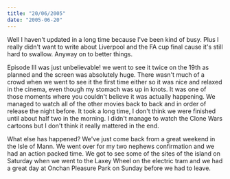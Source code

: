 ```yaml
---
title: "20/06/2005"
date: "2005-06-20"
---
```

Well I haven't updated in a long time because I've been kind of busy. Plus I really didn't want to write about Liverpool and the FA cup final cause it's still hard to swallow. Anyway on to better things.

Episode III was just unbelievable! we went to see it twice on the 19th as planned and the screen was absolutely huge. There wasn't much of a crowd when we went to see it the first time either so it was nice and relaxed in the cinema, even though my stomach was up in knots. It was one of those moments where you couldn't believe it was actually happening. We managed to watch all of the other movies back to back and in order of release the night before. It took a long time, I don't think we were finished until about half two in the morning. I didn't manage to watch the Clone Wars cartoons but I don't think it really mattered in the end.

What else has happened? We've just come back from a great weekend in the Isle of Mann. We went over for my two nephews confirmation and we had an action packed time. We got to see some of the sites of the island on Saturday when we went to the Laxey Wheel on the electric tram and we had a great day at Onchan Pleasure Park on Sunday before we had to leave.